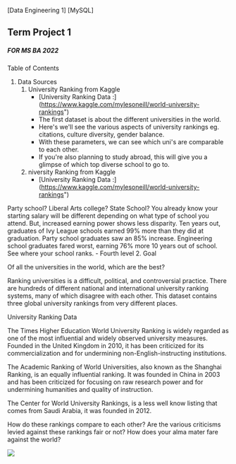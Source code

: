 [Data Engineering 1] [MySQL]
**<h2>Term Project 1</h2>**
*<h5>FOR MS BA 2022</h5>*

Table of Contents
1. Data Sources
    1.  University Ranking from Kaggle 
        - [University Ranking Data :] (https://www.kaggle.com/mylesoneill/world-university-rankings") 
        - The first dataset is about the different universities in the world. 
        - Here's we'll see the various aspects of university rankings eg. citations, culture diversity, gender balance.
        - With these parameters, we can see which uni's are comparable to each other. 
        - If you're also planning to study abroad, this will give you a glimpse of which top diverse school to go to. 
    2.  niversity Ranking from Kaggle 
        - [University Ranking Data :] (https://www.kaggle.com/mylesoneill/world-university-rankings") 


Party school? Liberal Arts college? State School? You already know your starting salary will be different depending on what type of school you attend. But, increased earning power shows less disparity. Ten years out, graduates of Ivy League schools earned 99% more than they did at graduation. Party school graduates saw an 85% increase. Engineering school graduates fared worst, earning 76% more 10 years out of school. See where your school ranks.
            - Fourth level
2. Goal
   

Of all the universities in the world, which are the best?

Ranking universities is a difficult, political, and controversial practice. There are hundreds of different national and international university ranking systems, many of which disagree with each other. This dataset contains three global university rankings from very different places.

University Ranking Data

The Times Higher Education World University Ranking is widely regarded as one of the most influential and widely observed university measures. Founded in the United Kingdom in 2010, it has been criticized for its commercialization and for undermining non-English-instructing institutions.

The Academic Ranking of World Universities, also known as the Shanghai Ranking, is an equally influential ranking. It was founded in China in 2003 and has been criticized for focusing on raw research power and for undermining humanities and quality of instruction.

The Center for World University Rankings, is a less well know listing that comes from Saudi Arabia, it was founded in 2012.

How do these rankings compare to each other?
Are the various criticisms levied against these rankings fair or not?
How does your alma mater fare against the world?


<img src="https://media.giphy.com/media/qLHzYjlA2FW8g/giphy.gif" />
